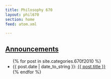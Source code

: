 ```yaml
---
title: Philosophy 670
layout: phil670
section: home
feed: atom.xml

---
```


<article class="postindex">

<h1><a href="announcements">Announcements</a></h1>
<ul>
{% for post in site.categories.670f2010 %}
<li><span class="postdate">{{ post.date | date_to_string }}</span>: <a class="title" href="{{ post.url }}">{{ post.title }}</a> </li>
{% endfor %}
</ul>
</article>
